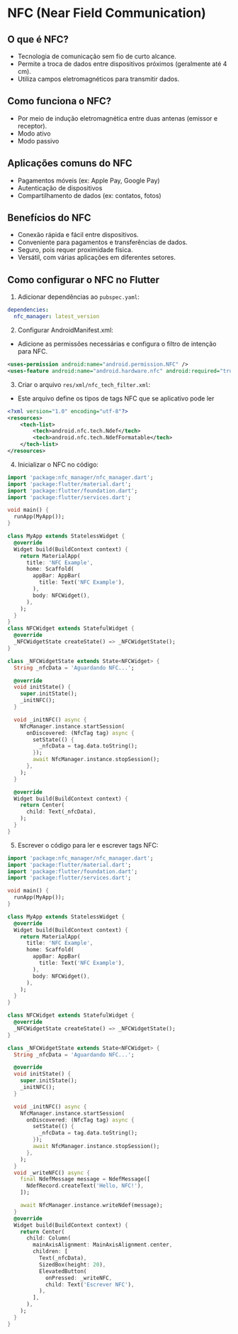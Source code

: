 # NFC (Near Field Communication)

## O que é NFC?
- Tecnologia de comunicação sem fio de curto alcance.
- Permite a troca de dados entre dispositivos próximos (geralmente até 4 cm).
- Utiliza campos eletromagnéticos para transmitir dados.

## Como funciona o NFC?
- Por meio de indução eletromagnética entre duas antenas (emissor e receptor).
- Modo ativo
- Modo passivo

## Aplicações comuns do NFC
- Pagamentos móveis (ex: Apple Pay, Google Pay)
- Autenticação de dispositivos
- Compartilhamento de dados (ex: contatos, fotos)

## Benefícios do NFC
- Conexão rápida e fácil entre dispositivos.
- Conveniente para pagamentos e transferências de dados.
- Seguro, pois requer proximidade física.
- Versátil, com várias aplicações em diferentes setores.

## Como configurar o NFC no Flutter
1. Adicionar dependências ao `pubspec.yaml`:
```yaml
dependencies:
  nfc_manager: latest_version
```

2. Configurar AndroidManifest.xml:
- Adicione as permissões necessárias e configura o filtro de intenção para NFC.
```xml
<uses-permission android:name="android.permission.NFC" />
<uses-feature android:name="android.hardware.nfc" android:required="true" />
```

3. Criar o arquivo `res/xml/nfc_tech_filter.xml`:
- Este arquivo define os tipos de tags NFC que se aplicativo pode ler
```xml
<?xml version="1.0" encoding="utf-8"?>
<resources>
    <tech-list>
        <tech>android.nfc.tech.Ndef</tech>
        <tech>android.nfc.tech.NdefFormatable</tech>
    </tech-list>
</resources>
```

4. Inicializar o NFC no código:
```dart
import 'package:nfc_manager/nfc_manager.dart';
import 'package:flutter/material.dart';
import 'package:flutter/foundation.dart';
import 'package:flutter/services.dart';

void main() {
  runApp(MyApp());
}

class MyApp extends StatelessWidget {
  @override
  Widget build(BuildContext context) {
    return MaterialApp(
      title: 'NFC Example',
      home: Scaffold(
        appBar: AppBar(
          title: Text('NFC Example'),
        ),
        body: NFCWidget(),
      ),
    );
  }
}
class NFCWidget extends StatefulWidget {
  @override
  _NFCWidgetState createState() => _NFCWidgetState();
}

class _NFCWidgetState extends State<NFCWidget> {
  String _nfcData = 'Aguardando NFC...';

  @override
  void initState() {
    super.initState();
    _initNFC();
  }

  void _initNFC() async {
    NfcManager.instance.startSession(
      onDiscovered: (NfcTag tag) async {
        setState(() {
          _nfcData = tag.data.toString();
        });
        await NfcManager.instance.stopSession();
      },
    );
  }

  @override
  Widget build(BuildContext context) {
    return Center(
      child: Text(_nfcData),
    );
  }
}
```

5. Escrever o código para ler e escrever tags NFC:
```dart
import 'package:nfc_manager/nfc_manager.dart';
import 'package:flutter/material.dart';
import 'package:flutter/foundation.dart';
import 'package:flutter/services.dart';

void main() {
  runApp(MyApp());
}

class MyApp extends StatelessWidget {
  @override
  Widget build(BuildContext context) {
    return MaterialApp(
      title: 'NFC Example',
      home: Scaffold(
        appBar: AppBar(
          title: Text('NFC Example'),
        ),
        body: NFCWidget(),
      ),
    );
  }
}

class NFCWidget extends StatefulWidget {
  @override
  _NFCWidgetState createState() => _NFCWidgetState();
}

class _NFCWidgetState extends State<NFCWidget> {
  String _nfcData = 'Aguardando NFC...';

  @override
  void initState() {
    super.initState();
    _initNFC();
  }

  void _initNFC() async {
    NfcManager.instance.startSession(
      onDiscovered: (NfcTag tag) async {
        setState(() {
          _nfcData = tag.data.toString();
        });
        await NfcManager.instance.stopSession();
      },
    );
  }
  void _writeNFC() async {
    final NdefMessage message = NdefMessage([
      NdefRecord.createText('Hello, NFC!'),
    ]);

    await NfcManager.instance.writeNdef(message);
  }
  @override
  Widget build(BuildContext context) {
    return Center(
      child: Column(
        mainAxisAlignment: MainAxisAlignment.center,
        children: [
          Text(_nfcData),
          SizedBox(height: 20),
          ElevatedButton(
            onPressed: _writeNFC,
            child: Text('Escrever NFC'),
          ),
        ],
      ),
    );
  }
}
```
